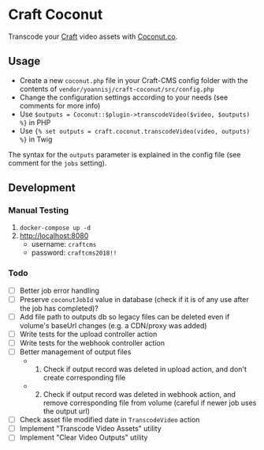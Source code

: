 # Craft Coconut

Transcode your [Craft](https://www.craftcms.com) video assets with [Coconut.co](https://coconut.co/).

## Usage

- Create a new `coconut.php` file in your Craft-CMS config folder with the  contents of `vendor/yoannisj/craft-coconut/src/config.php`
- Change the configuration settings according to your needs (see comments for more info)
- Use `$outputs = Coconut::$plugin->transcodeVideo($video, $outputs) %}` in PHP
- Use `{% set outputs = craft.coconut.transcodeVideo(video, outputs) %}` in Twig

The syntax for the `outputs` parameter is explained in the config file (see comment for the `jobs` setting).

## Development

### Manual Testing

1. `docker-compose up -d`
2. [http://localhost:8080](http://localhost:8080/admin)
    - username: `craftcms`
    - password: `craftcms2018!!`

### Todo

- [ ] Better job error handling
- [ ] Preserve `coconutJobId` value in database (check if it is of any use after the job has completed)?
- [ ] Add file path to outputs db so legacy files can be deleted even if volume's baseUrl changes (e.g. a CDN/proxy was added)
- [ ] Write tests for the upload controller action
- [ ] Write tests for the webhook controller action
- [ ] Better management of output files
    - 1. Check if output record was deleted in upload action, and don't create corresponding file
    - 2. Check if output record was deleted in webhook action, and remove corresponding file from volume (careful if newer job uses the output url)
- [ ] Check asset file modified date in `TranscodeVideo` action
- [ ] Implement "Transcode Video Assets" utility
- [ ] Implement "Clear Video Outputs" utility
